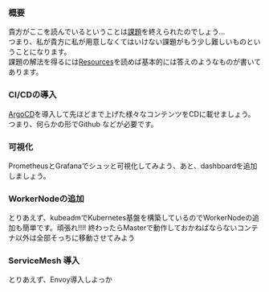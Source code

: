 ### 概要	
貴方がここを読んでいるということは[課題](./easy)を終えられたのでしょう...   	
つまり、私が貴方に私が用意しなくてはいけない課題がもう少し難しいものということになります。  
課題の解法を得るには[Resources](./Resources.md)を読めば基本的には答えのようなものが書いてあります。


### CI/CDの導入
[ArgoCD](https://argoproj.github.io/argo-cd/)を導入して先ほどまで上げた様々なコンテンツをCDに載せましょう。つまり、何らかの形でGithub などが必要です。

### 可視化
PrometheusとGrafanaでシュッと可視化してみよう、あと、dashboardを追加しましょう。

### WorkerNodeの追加
とりあえず、kubeadmでKubernetes基盤を構築しているのでWorkerNodeの追加も簡単です。頑張れ!!!!
終わったらMasterで動作しておかねばならないコンテナ以外は全部そっちに移動させてみよう

### ServiceMesh 導入
とりあえず、Envoy導入しよっか

